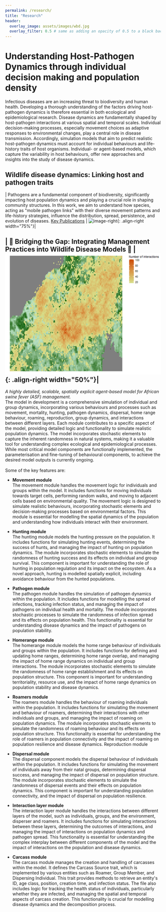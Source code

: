 ```yaml
---
permalink: /research/
title: "Research"
header:
  overlay_image: assets/images/wbd.jpg
  overlay_filter: 0.5 # same as adding an opacity of 0.5 to a black background
---
```


# Understanding Host-Pathogen Dynamics through individual decision making and population density

Infectious diseases are an increasing threat to biodiversity and human health. Developing a thorough understanding of the factors driving host-pathogen dynamics is therefore essential in both ecological and epidemiological research. Disease dynamics are fundamentally shaped by host-pathogen interactions at various spatial and temporal scales. Individual decision-making processes, especially movement choices as adaptive responses to environmental changes, play a central role in disease transmission. Accordingly, simulation models that aim to predict realistic host-pathogen dynamics must account for individual behaviours and life-history traits of host organisms. Individual- or agent-based models, which capture the variability in host behaviours, offer new approaches and insights into the study of disease dynamics.

## Wildlife disease dynamics: Linking host and pathogen traits

| Pathogens are a fundamental component of biodiversity, significantly impacting host population dynamics and playing a crucial role in shaping community structures. In this work, we aim to understand how species, acting as "mobile pathogen links" with their diverse movement patterns and life-history strategies, influence the distribution, spread, persistence, and evolution of diseases. [Key Publications](/publications/#host-pathogen-dynamics)   | ![image-right](/assets/images/model1.gif){: .align-right width="75%"}| 

## |  :construction: Bridging the Gap: Integrating Management Practices into Wildlife Disease Models :construction: | ![image-right](/assets/images/InteractionMap1.png){: .align-right width="50%"}|

 *A highly detailed, scalable, spatially explicit agent-based model for African swine fever (ASF) management.*<br> The model in development is a comprehensive simulation of individual and group dynamics, incorporating various behaviours and processes such as movement, mortality, hunting, pathogen dynamics, dispersal, home range behaviour, roaming, reproduction, group dynamics, and interactions between different layers. Each module contributes to a specific aspect of the model, providing detailed logic and functionality to simulate realistic population dynamics. The model incorporates stochastic elements to capture the inherent randomness in natural systems, making it a valuable tool for understanding complex ecological and epidemiological processes. While most critical model components are functionally implemented, the parameterisation and fine-tuning of behavioural components, to achieve the desired model outputs is currently ongoing.<br> 
<br>Some of the key features are:

- **Movement module**<br>
The movement module handles the movement logic for individuals and groups within the model. It includes functions for moving individuals towards target cells, performing random walks, and moving to adjacent cells based on environmental quality. The movement logic is designed to simulate realistic behaviours, incorporating stochastic elements and decision-making processes based on environmental factors. This module is essential for modelling the spatial dynamics of the population and understanding how individuals interact with their environment. 

- **Hunting module**<br>
The hunting module models the hunting pressure on the population. It includes functions for simulating hunting events, determining the success of hunts, and managing the impact of hunting on population dynamics. The module incorporates stochastic elements to simulate the randomness of hunting success and its effects on individual and group survival. This component is important for understanding the role of hunting in population regulation and its impact on the ecosystem. As a novel approach, hunting is modelled spatially explicit, including avoidance behaviour from the hunted populations.

- **Pathogen module**<br>
The pathogen module handles the simulation of pathogen dynamics within the population. It includes functions for modelling the spread of infections, tracking infection status, and managing the impact of pathogens on individual health and mortality. The module incorporates stochastic processes to simulate the randomness of infection spread and its effects on population health. This functionality is essential for understanding disease dynamics and the impact of pathogens on population stability.

- **Homerange module**<br>
The homerange module models the home range behaviour of individuals and groups within the population. It includes functions for defining and updating home ranges, determining home range overlap, and managing the impact of home range dynamics on individual and group interactions. The module incorporates stochastic elements to simulate the randomness of home range establishment and its effects on population structure. This component is important for understanding territoriality, resource use, and the impact of home range dynamics on population stability and disease dynamics.

- **Roamers module**<br>
The roamers module handles the behaviour of roaming individuals within the population. It includes functions for simulating the movement and behaviour of roamers, determining their interactions with other individuals and groups, and managing the impact of roaming on population dynamics. The module incorporates stochastic elements to simulate the randomness of roaming behaviour and its effects on population structure. This functionality is essential for understanding the role of roamers in population connectivity and the impact of roaming on population resilience and disease dynamics.
Reproduction module

- **Dispersal module**<br>
The dispersal component models the dispersal behaviour of individuals within the population. It includes functions for simulating the movement of individuals away from their natal groups, determining dispersal success, and managing the impact of dispersal on population structure. The module incorporates stochastic elements to simulate the randomness of dispersal events and their effects on population dynamics. This component is important for understanding population connectivity, and the impact of dispersal on population resilience.

- **Interaction layer module**<br>
The interaction layer module handles the interactions between different layers of the model, such as individuals, groups, and the environment, disperser and roamers. It includes functions for simulating interactions between these layers, determining the outcomes of interactions, and managing the impact of interactions on population dynamics and pathogen spread. This functionality is essential for understanding the complex interplay between different components of the model and the impact of interactions on the population and disease dynamics.

- **Carcass module**<br>
The carcass module manages the creation and handling of carcasses within the model. It defines the Carcass Source trait, which is implemented by various entities such as Roamer, Group Member, and Dispersing Individual. This trait provides methods to retrieve an entity's ID, age class, position, creation time, and infection status. The file also includes logic for tracking the health status of individuals, particularly whether they are infected, and managing the spatial and temporal aspects of carcass creation. This functionality is crucial for modelling disease dynamics and the decomposition process. 






